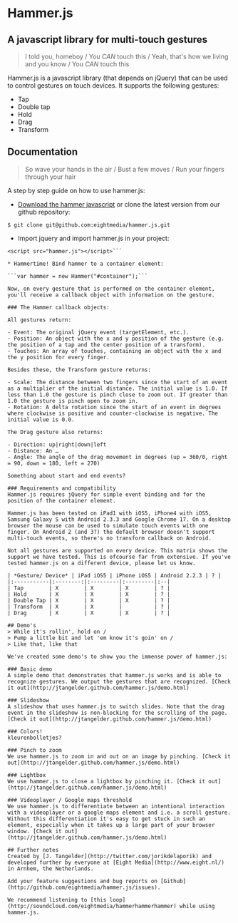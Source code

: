 # Hammer.js 

## A javascript library for multi-touch gestures

> I told you, homeboy /
> You *CAN* touch this /
> Yeah, that's how we living and you know /
> You *CAN* touch this

Hammer.js is a javascript library (that depends on jQuery) that can be used to control gestures on touch devices. It supports the following gestures:

- Tap
- Double tap
- Hold
- Drag
- Transform

## Documentation
> So wave your hands in the air /
> Bust a few moves /
> Run your fingers through your hair

A step by step guide on how to use hammer.js:

* [Download the hammer javascript](https://github.com/EightMedia/hammer.js/zipball/master) or clone the latest version from our github repository:

```$ git clone git@github.com:eightmedia/hammer.js.git```

* Import jquery and import hammer.js in your project:
    
```<script src="https://ajax.googleapis.com/ajax/libs/jquery/1/jquery.min.js"></script>
<script src="hammer.js"></script>```

* Hammertime! Bind hammer to a container element:

```var hammer = new Hammer("#container");```

Now, on every gesture that is performed on the container element, you'll receive a callback object with information on the gesture.

### The Hammer callback objects:

All gestures return:

- Event: The original jQuery event (targetElement, etc.).
- Position: An object with the x and y position of the gesture (e.g. the position of a tap and the center position of a transform).
- Touches: An array of touches, containing an object with the x and the y position for every finger.

Besides these, the Transform gesture returns:

- Scale: The distance between two fingers since the start of an event as a multiplier of the initial distance. The initial value is 1.0. If less than 1.0 the gesture is pinch close to zoom out. If greater than 1.0 the gesture is pinch open to zoom in.
- Rotation: A delta rotation since the start of an event in degrees where clockwise is positive and counter-clockwise is negative. The initial value is 0.0.

The Drag gesture also returns:

- Direction: up|right|down|left
- Distance: An …
- Angle: The angle of the drag movement in degrees (up = 360/0, right = 90, down = 180, left = 270)

Something about start and end events?

### Requirements and compatibility
Hammer.js requires jQuery for simple event binding and for the position of the container element.

Hammer.js has been tested on iPad1 with iOS5, iPhone4 with iOS5, Samsung Galaxy S with Android 2.3.3 and Google Chrome 17. On a desktop browser the mouse can be used to simulate touch events with one finger. On Android 2 (and 3?) the default browser doesn't support multi-touch events, so there's no transform callback on Android.

Not all gestures are supported on every device. This matrix shows the support we have tested. This is ofcourse far from extensive. If you've tested hammer.js on a different device, please let us know.

| *Gesture/ Device* | iPad iOS5 | iPhone iOS5 | Android 2.2.3 | ? |
|:-----------|:--------:|:---------|:---------|:--|
| Tap        | X        | X        | X        | ? |
| Hold       | X        | X        | X        | ? |
| Double Tap | X        | X        | X        | ? |
| Transform  | X        | X        |          | ? |
| Drag       | X        | X        | X        | ? |

## Demo's
> While it's rollin', hold on /
> Pump a little bit and let 'em know it's goin' on /
> Like that, like that

We've created some demo's to show you the immense power of hammer.js:

### Basic demo
A simple demo that demonstrates that hammer.js works and is able to recognize gestures. We output the gestures that are recognized. [Check it out](http://jtangelder.github.com/hammer.js/demo.html)

### Slideshow
A slideshow that uses hammer.js to switch slides. Note that the drag event in the slideshow is non-blocking for the scrolling of the page. [Check it out](http://jtangelder.github.com/hammer.js/demo.html)

### Colors!
kleurenbolletjes?

### Pinch to zoom
We use hammer.js to zoom in and out on an image by pinching. [Check it out](http://jtangelder.github.com/hammer.js/demo.html)

### Lightbox
We use hammer.js to close a lightbox by pinching it. [Check it out](http://jtangelder.github.com/hammer.js/demo.html)

### Videoplayer / Google maps threshold
We use hammer.js to differentiate between an intentional interaction with a videoplayer or a google maps element and i.e. a scroll gesture. Without this differentiation it's easy to get stuck in such an element, especially when it takes up a large part of your browser window. [Check it out](http://jtangelder.github.com/hammer.js/demo.html)

## Further notes
Created by [J. Tangelder](http://twitter.com/jorikdelaporik) and developed further by everyone at [Eight Media](http://www.eight.nl/) in Arnhem, the Netherlands.

Add your feature suggestions and bug reports on [Github](http://github.com/eightmedia/hammer.js/issues).

We recommend listening to [this loop](http://soundcloud.com/eightmedia/hammerhammerhammer) while using hammer.js.

